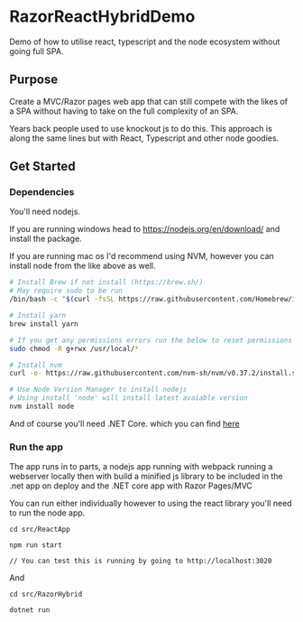 # RazorReactHybridDemo
Demo of how to utilise react, typescript and the node ecosystem without going full SPA.

## Purpose
Create a MVC/Razor pages web app that can still compete with the likes of a SPA without having to take on the full complexity of an SPA.

Years back people used to use knockout js to do this. This approach is along the same lines but with React, Typescript and other node goodies.

## Get Started

### Dependencies

You'll need nodejs.

If you are running windows head to https://nodejs.org/en/download/ and install the package.

If you are running mac os I'd recommend using NVM, however you can install node from the like above as well.

```bash
# Install Brew if not install (https://brew.sh/)
# May require sudo to be run
/bin/bash -c "$(curl -fsSL https://raw.githubusercontent.com/Homebrew/install/HEAD/install.sh)"

# Install yarn
brew install yarn

# If you get any permissions errors run the below to reset permissions and try again
sudo chmod -R g+rwx /usr/local/*

# Install nvm
curl -o- https://raw.githubusercontent.com/nvm-sh/nvm/v0.37.2/install.sh | bash

# Use Node Version Manager to install nodejs
# Using install 'node' will install latest avaiable version
nvm install node
```

And of course you'll need .NET Core. which you can find [here](https://dot.net)


### Run the app

The app runs in to parts, a nodejs app running with webpack running a webserver locally then with build a minified js 
library to be included in the .net app on deploy and the .NET core app with Razor Pages/MVC

You can run either individually however to using the react library you'll need to run the node app.

```
cd src/ReactApp

npm run start

// You can test this is running by going to http://localhost:3020 
```

And
```
cd src/RazorHybrid

dotnet run
```

